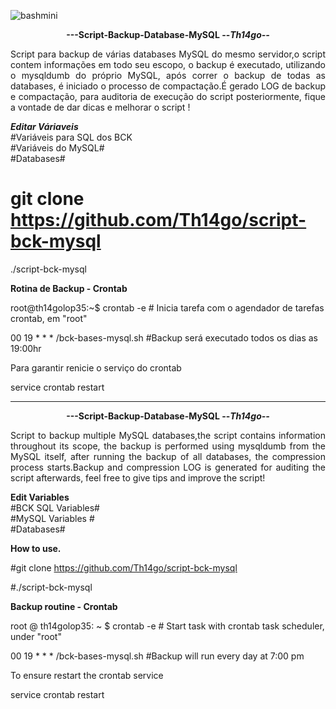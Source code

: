 ![bashmini](https://user-images.githubusercontent.com/12428027/37692278-5515c1cc-2c96-11e8-9542-b4502ff6a310.png)
<p align="center"><b>---Script-Backup-Database-MySQL --<i>Th14go--</b></center> </i>

<p align="justify">Script para backup de várias databases MySQL do mesmo servidor,o script contem informações em todo seu escopo,
o backup é executado, utilizando o mysqldumb do próprio MySQL, após correr o backup de todas as
databases, é iniciado o processo de compactação.É gerado LOG de backup e compactação, para auditoria
de execução do script posteriormente, fique a vontade de dar dicas e melhorar o script !</p>

<b><i>Editar Váriaveis</b></i><br>
#Variáveis para SQL dos BCK<br>
#Variáveis do MySQL#<br>
#Databases#<br>


# git clone https://github.com/Th14go/script-bck-mysql 

./script-bck-mysql<br>

<b>Rotina de Backup - Crontab<br></b>

root@th14golop35:~$  crontab -e   # Inicia tarefa com o agendador de tarefas crontab, em "root"<br>

00 19 * * * /bck-bases-mysql.sh #Backup será executado todos os dias as 19:00hr<br>

Para garantir renicie o serviço do crontab<br>

service crontab restart<br>


---------------------------------------------------------------------------------------------------------------------------------
<p align="center"><b>---Script-Backup-Database-MySQL --<i>Th14go--</b></center> </i>

<p align="justify">Script to backup multiple MySQL databases,the script contains information throughout its scope,
the backup is performed using mysqldumb from the MySQL itself, after running the backup of all
databases, the compression process starts.Backup and compression LOG is generated for auditing
the script afterwards, feel free to give tips and improve the script!</p>

<b>Edit Variables</br></b>
#BCK SQL Variables#</br>
#MySQL Variables #</br>
#Databases#</br>

<b>How to use.</br></b>

#git clone https://github.com/Th14go/script-bck-mysql

#./script-bck-mysql

<b>Backup routine - Crontab<br></b>

root @ th14golop35: ~ $ crontab -e # Start task with crontab task scheduler, under "root"

00 19 * * * /bck-bases-mysql.sh #Backup will run every day at 7:00 pm

To ensure restart the crontab service

service crontab restart

